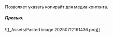 Позволяет указать копирайт для медиа контента.
##### Превью.
![[_Assets/Pasted image 20250712161436.png]]